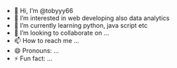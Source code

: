 - 👋 Hi, I’m @tobyyy66
- 👀 I’m interested in web developing also data analytics
- 🌱 I’m currently learning python, java script etc
- 💞️ I’m looking to collaborate on ...
- 📫 How to reach me ...
- 😄 Pronouns: ...
- ⚡ Fun fact: ...

<!---
tobyyy66/tobyyy66 is a ✨ special ✨ repository because its `README.md` (this file) appears on your GitHub profile.
You can click the Preview link to take a look at your changes.
--->
